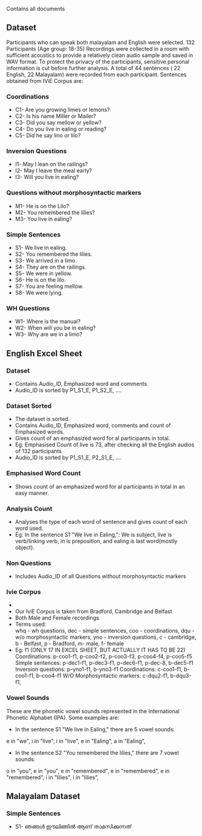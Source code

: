 Contains all documents

## Dataset

Participants who can speak both malayalam and English were selected.
132 Participants (Age group: 18-35)
Recordings were collected in a room with sufficient acoustics to provide a
relatively clean audio sample and saved in WAV format.
To protect the privacy of the participants, sensitive personal information is
cut before further analysis.
A total of 44 sentences ( 22 English, 22 Malayalam) were recorded from
each participant.
Sentences obtained from IViE Corpus are:

### Coordinations
- C1- Are you growing limes or lemons?
- C2- Is his name Miller or Mailer?
- C3- Did you say mellow or yellow?
- C4- Do you live in ealing or reading?
- C5- Did he say lino or lilo?

### Inversion Questions
- I1- May I lean on the railings?
- I2- May I leave the meal early?
- I3- Will you live in ealing?

### Questions without morphosyntactic markers
- M1- He is on the Lilo?
- M2- You remembered the lilies?
- M3- You live in ealing?

### Simple Sentences
- S1- We live in ealing.
- S2- You remembered the lilies.
- S3- We arrived in a limo.
- S4- They are on the railings.
- S5- We were in yellow.
- S6- He is on the lilo.
- S7- You are feeling mellow.
- S8- We were lying.

### WH Questions
- W1- Where is the manual?
- W2- When will you be in ealing?
- W3- Why are we in a limo?

## English Excel Sheet

### Dataset
- Contains Audio_ID, Emphasized word and comments.
- Audio_ID is sorted by P1_S1_E, P1_S2_E, ....

### Dataset Sorted
- The dataset is sorted. 
- Contains Audio_ID, Emphasized word, comments and count of Emphasized words.
- Gives count of an emphasized word for al participants in total.
- Eg: Emphasised Count of live is 73, after checking all the English audios of 132 participants
- Audio_ID is sorted by P1_S1_E, P2_S1_E, ....

### Emphasised Word Count
- Shows count of an emphasized word for al participants in total in an easy manner.

### Analysis Count
- Analyses the type of each word of sentence and gives count of each word used.
- Eg: In the sentence S1 "We live in Ealing,":
  We is subject, live is verb/linking verb, in is preposition, and ealing is last word(mostly object).

### Non Questions
- Includes Audio_ID of all Questions without morphosyntactic markers

### Ivie Corpus
- 
- Our IviE Corpus is taken from Bradford, Cambridge and Belfast
- Both Male and Female recordings
- Terms used:  
whq - wh questions,
dec - simple sentences,
coo - coordinations,
dqu - w/o morphosyntactic markers,
yno - inversion questions,
c - cambridge,
b - Belfast,
p - Bradford,
m- male,
f- female
- Eg: f1 (ONLY 17 IN EXCEL SHEET, BUT ACTUALLY IT HAS TO BE 22)
   Coordinations: p-coo1-f1, p-coo2-f2, p-coo3-f3, p-coo4-f4, p-coo5-f5
   Simple sentences: p-dec1-f1, p-dec3-f1, p-dec6-f1, p-dec-8, b-dec5-f1
   Inversion questions: p-yno1-f1, b-yno3-f1
   Coordinations: c-coo1-f1, b-coo1-f1, b-coo4-f1
   W/O Morphosyntactic markers: c-dqu2-f1, b-dqu3-f1, 

### Vowel Sounds

These are the phonetic vowel sounds represented in the International Phonetic Alphabet (IPA). Some examples are:

- In the sentence S1 "We live in Ealing," there are 5 vowel sounds:

e in "we",
i in "live",
i in "live",
e in "Ealing",
a in "Ealing",


- In the sentence S2 "You remembered the lilies," there are 7 vowel sounds:

o in "you",
e in "you",
e in "remembered",
e in "remembered",
e in "remembered",
i in "lilies",
i in "lilies",

## Malayalam Dataset

### Simple Sentences
- S1- ഞങ്ങൾ ഈലിങ്ങിൽ ആണ് താമസിക്കുന്നത്
